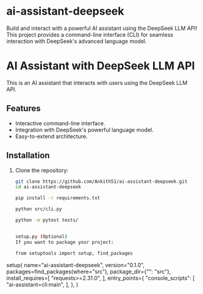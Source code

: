 # ai-assistant-deepseek
Build and interact with a powerful AI assistant using the DeepSeek LLM API! This project provides a command-line interface (CLI) for seamless interaction with DeepSeek's advanced language model.
# AI Assistant with DeepSeek LLM API

This is an AI assistant that interacts with users using the DeepSeek LLM API.

## Features
- Interactive command-line interface.
- Integration with DeepSeek's powerful language model.
- Easy-to-extend architecture.

## Installation
1. Clone the repository:
   ```bash
   git clone https://github.com/Ankith51/ai-assistant-deepseek.git
   cd ai-assistant-deepseek

   pip install -r requirements.txt

   python src/cli.py

   python -m pytest tests/


   setup.py (Optional)
   If you want to package your project:

   from setuptools import setup, find_packages

setup(
    name="ai-assistant-deepseek",
    version="0.1.0",
    packages=find_packages(where="src"),
    package_dir={"": "src"},
    install_requires=[
        "requests>=2.31.0",
    ],
    entry_points={
        "console_scripts": [
            "ai-assistant=cli:main",
        ],
    },
)
